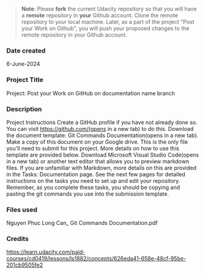 >**Note**: Please **fork** the current Udacity repository so that you will have a **remote** repository in **your** Github account. Clone the remote repository to your local machine. Later, as a part of the project "Post your Work on Github", you will push your proposed changes to the remote repository in your Github account.

### Date created
6-June-2024

### Project Title
Project: Post your Work on GitHub on documentation name branch

### Description 
Project Instructions
Create a GitHub profile if you have not already done so. You can visit https://github.com/(opens in a new tab) to do this.
Download the document template: Git Commands Documentation(opens in a new tab). Make a copy of this document on your Google drive. This is the only file you'll need to submit for this project. More details on how to use this template are provided below.
Download Microsoft Visual Studio Code(opens in a new tab) or another text editor that allows you to preview markdown files. If you are unfamiliar with Markdown, more details on this are provided in the Tasks: Documentation page.
See the next few pages for detailed instructions on the tasks you need to set up and edit your repository. Remember, as you complete these tasks, you should be copying and pasting the git commands you use into the submission template.

### Files used 
Nguyen Phuc Long Can_ Git Commands Documentation.pdf

### Credits
https://learn.udacity.com/paid-courses/cd0419/lessons/ls1882/concepts/626eda41-658e-48cf-95be-201cb9505fe2

